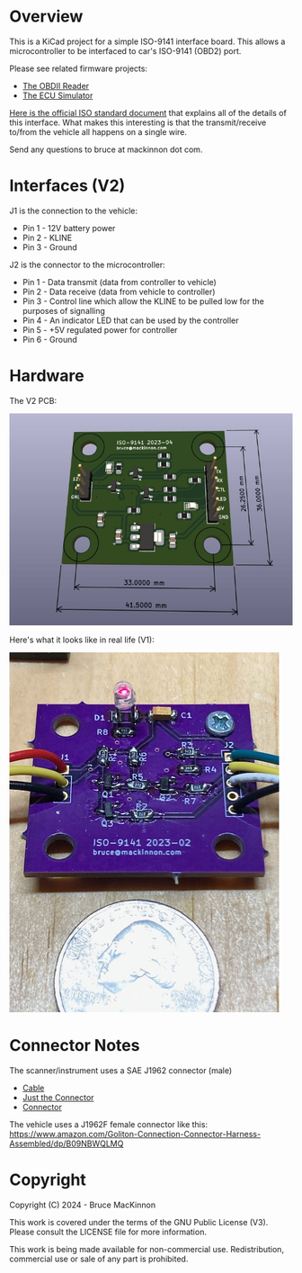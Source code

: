Overview
========
This is a KiCad project for a simple ISO-9141 interface board.  This allows a microcontroller to be interfaced to car's ISO-9141 (OBD2) port.

Please see related firmware projects:

* [The OBDII Reader](https://github.com/brucemack/hello-obd2)
* [The ECU Simulator](https://github.com/brucemack/ecu-sim)

[Here is the official ISO standard document](https://cdn.standards.iteh.ai/samples/16737/e6b719fd44c345a792656f6d19e6cee4/ISO-9141-1989.pdf) that explains all of the details of this interface. What makes this interesting is that the transmit/receive to/from the vehicle all happens on a single wire.

Send any questions to bruce at mackinnon dot com.

Interfaces (V2)
===============

J1 is the connection to the vehicle:
* Pin 1 - 12V battery power
* Pin 2 - KLINE
* Pin 3 - Ground

J2 is the connector to the microcontroller:
* Pin 1 - Data transmit (data from controller to vehicle)
* Pin 2 - Data receive (data from vehicle to controller)
* Pin 3 - Control line which allow the KLINE to be pulled low for the purposes of signalling
* Pin 4 - An indicator LED that can be used by the controller
* Pin 5 - +5V regulated power for controller
* Pin 6 - Ground

Hardware
========

The V2 PCB:

![](images/v2pcb.jpg)

Here's what it looks like in real life (V1):

![](images/IMG_1681.jpg)

Connector Notes
===============

The scanner/instrument uses a SAE J1962 connector (male)
* [Cable](https://www.amazon.com/iKKEGOL-Connector-Diagnostic-Extension-Pigtail/dp/B0828YHWFG)
* [Just the Connector](https://www.sparkfun.com/products/9911)
* [Connector](https://www.amazon.com/Elecbee-Automobile-Connector-Shell-Diagnostic/dp/B0CKMSXCBY)


The vehicle uses a J1962F female connector like this: https://www.amazon.com/Goliton-Connection-Connector-Harness-Assembled/dp/B09NBWQLMQ

Copyright
=========

Copyright (C) 2024 - Bruce MacKinnon

This work is covered under the terms of the GNU Public License (V3). Please consult the LICENSE file for more information.

This work is being made available for non-commercial use. Redistribution, commercial use or sale of any part is prohibited.
